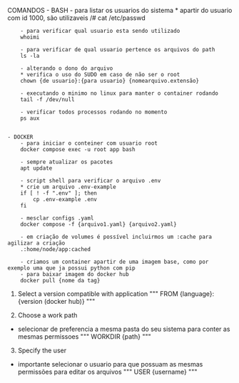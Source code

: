 COMANDOS
    - BASH
        - para listar os usuarios do sistema
        * apartir do usuario com id 1000, são utilizaveis
        /# cat /etc/passwd

        - para verificar qual usuario esta sendo utilizado
        whoimi

        - para verificar de qual usuario pertence os arquivos do path
        ls -la

        - alterando o dono do arquivo
        * verifica o uso do SUDO em caso de não ser o root
        chown {de usuario}:{para usuario} {nomearquivo.extensão}

        - executando o minimo no linux para manter o container rodando
        tail -f /dev/null

        - verificar todos processos rodando no momento
        ps aux
    

    - DOCKER
        - para iniciar o conteiner com usuario root
        docker compose exec -u root app bash

        - sempre atualizar os pacotes
        apt update

        - script shell para verificar o arquivo .env
        * crie um arquivo .env-example
        if [ ! -f ".env" ]; then
            cp .env-example .env
        fi

        - mesclar configs .yaml
        docker compose -f {arquivo1.yaml} {arquivo2.yaml}

        - em criação de volumes é possível incluirmos um :cache para agilizar a criação
        .:home/node/app:cached

        - criamos um container apartir de uma imagem base, como por exemplo uma que ja possui python com pip
        - para baixar imagem do docker hub
        docker pull {nome da tag}

1. Select a version compatible with application
    """
    FROM {language}:{version (docker hub)}
    """

2. Choose a work path
* selecionar de preferencia a mesma pasta do seu sistema para conter as mesmas permissoes
    """
    WORKDIR {path}
    """

3. Specify the user
* importante selecionar o usuario para que possuam as mesmas permissões para editar os arquivos
    """
    USER {username}
    """